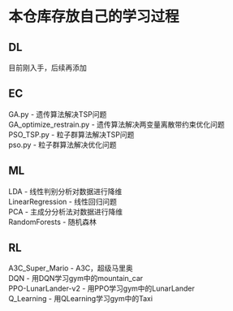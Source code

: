 # 本仓库存放自己的学习过程
## DL
目前刚入手，后续再添加
## EC
GA.py - 遗传算法解决TSP问题 <br>
GA_optimize_restrain.py - 遗传算法解决两变量离散带约束优化问题 <br>
PSO_TSP.py - 粒子群算法解决TSP问题 <br>
pso.py - 粒子群算法解决优化问题 
## ML
LDA - 线性判别分析对数据进行降维 <br>
LinearRegression - 线性回归问题 <br>
PCA - 主成分分析法对数据进行降维 <br>
RandomForests - 随机森林 
## RL
A3C_Super_Mario - A3C，超级马里奥 <br>
DQN - 用DQN学习gym中的mountain_car <br>
PPO-LunarLander-v2 - 用PPO学习gym中的LunarLander <br>
Q_Learning - 用QLearning学习gym中的Taxi
